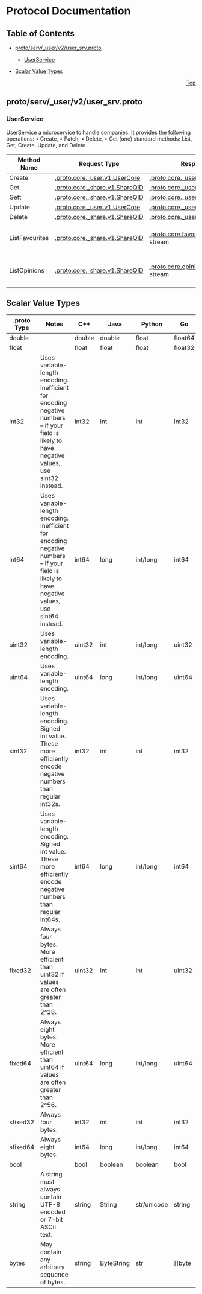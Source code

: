 # Protocol Documentation
<a name="top"></a>

## Table of Contents

- [proto/serv/_user/v2/user_srv.proto](#proto_serv__user_v2_user_srv-proto)
    - [UserService](#proto-serv-_user-v2-UserService)
  
- [Scalar Value Types](#scalar-value-types)



<a name="proto_serv__user_v2_user_srv-proto"></a>
<p align="right"><a href="#top">Top</a></p>

## proto/serv/_user/v2/user_srv.proto


 

 

 


<a name="proto-serv-_user-v2-UserService"></a>

### UserService
UserService
a microservice to handle companies. It provides the following operations:
• Create, • Patch, • Delete, • Get (one)
standard methods: List, Get, Create, Update, and Delete

| Method Name | Request Type | Response Type | Description |
| ----------- | ------------ | ------------- | ------------|
| Create | [.proto.core._user.v1.UserCore](#proto-core-_user-v1-UserCore) | [.proto.core._user.v1.UserCore](#proto-core-_user-v1-UserCore) | Create |
| Get | [.proto.core._share.v1.ShareQID](#proto-core-_share-v1-ShareQID) | [.proto.core._user.v1.UserCore](#proto-core-_user-v1-UserCore) | Get |
| Gett | [.proto.core._share.v1.ShareQID](#proto-core-_share-v1-ShareQID) | [.proto.core._user.v1.UserCore](#proto-core-_user-v1-UserCore) | Gett |
| Update | [.proto.core._user.v1.UserCore](#proto-core-_user-v1-UserCore) | [.proto.core._user.v1.UserCore](#proto-core-_user-v1-UserCore) | Update |
| Delete | [.proto.core._share.v1.ShareQID](#proto-core-_share-v1-ShareQID) | [.proto.core._user.v1.UserCore](#proto-core-_user-v1-UserCore) | Delete |
| ListFavourites | [.proto.core._share.v1.ShareQID](#proto-core-_share-v1-ShareQID) | [.proto.core.favourite.v1.FavouriteCore](#proto-core-favourite-v1-FavouriteCore) stream | ListFavourites - stream favourites of a user |
| ListOpinions | [.proto.core._share.v1.ShareQID](#proto-core-_share-v1-ShareQID) | [.proto.core.opinion.v1.OpinionCore](#proto-core-opinion-v1-OpinionCore) stream | ListOpinions - stream opinions of a user |

 



## Scalar Value Types

| .proto Type | Notes | C++ | Java | Python | Go | C# | PHP | Ruby |
| ----------- | ----- | --- | ---- | ------ | -- | -- | --- | ---- |
| <a name="double" /> double |  | double | double | float | float64 | double | float | Float |
| <a name="float" /> float |  | float | float | float | float32 | float | float | Float |
| <a name="int32" /> int32 | Uses variable-length encoding. Inefficient for encoding negative numbers – if your field is likely to have negative values, use sint32 instead. | int32 | int | int | int32 | int | integer | Bignum or Fixnum (as required) |
| <a name="int64" /> int64 | Uses variable-length encoding. Inefficient for encoding negative numbers – if your field is likely to have negative values, use sint64 instead. | int64 | long | int/long | int64 | long | integer/string | Bignum |
| <a name="uint32" /> uint32 | Uses variable-length encoding. | uint32 | int | int/long | uint32 | uint | integer | Bignum or Fixnum (as required) |
| <a name="uint64" /> uint64 | Uses variable-length encoding. | uint64 | long | int/long | uint64 | ulong | integer/string | Bignum or Fixnum (as required) |
| <a name="sint32" /> sint32 | Uses variable-length encoding. Signed int value. These more efficiently encode negative numbers than regular int32s. | int32 | int | int | int32 | int | integer | Bignum or Fixnum (as required) |
| <a name="sint64" /> sint64 | Uses variable-length encoding. Signed int value. These more efficiently encode negative numbers than regular int64s. | int64 | long | int/long | int64 | long | integer/string | Bignum |
| <a name="fixed32" /> fixed32 | Always four bytes. More efficient than uint32 if values are often greater than 2^28. | uint32 | int | int | uint32 | uint | integer | Bignum or Fixnum (as required) |
| <a name="fixed64" /> fixed64 | Always eight bytes. More efficient than uint64 if values are often greater than 2^56. | uint64 | long | int/long | uint64 | ulong | integer/string | Bignum |
| <a name="sfixed32" /> sfixed32 | Always four bytes. | int32 | int | int | int32 | int | integer | Bignum or Fixnum (as required) |
| <a name="sfixed64" /> sfixed64 | Always eight bytes. | int64 | long | int/long | int64 | long | integer/string | Bignum |
| <a name="bool" /> bool |  | bool | boolean | boolean | bool | bool | boolean | TrueClass/FalseClass |
| <a name="string" /> string | A string must always contain UTF-8 encoded or 7-bit ASCII text. | string | String | str/unicode | string | string | string | String (UTF-8) |
| <a name="bytes" /> bytes | May contain any arbitrary sequence of bytes. | string | ByteString | str | []byte | ByteString | string | String (ASCII-8BIT) |

